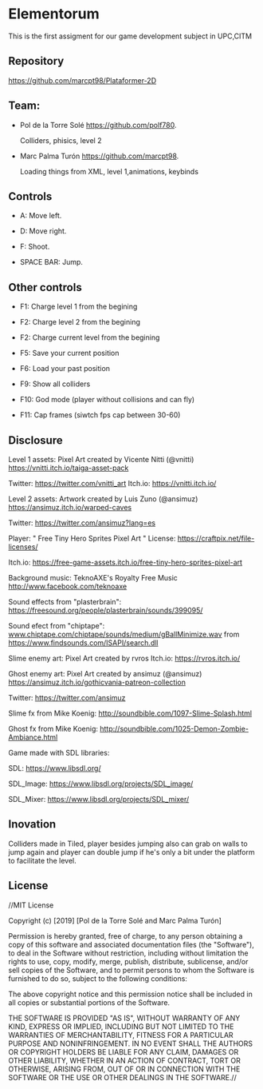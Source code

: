 # Elementorum 
This is the first assigment for our game development subject in UPC,CITM

## Repository
https://github.com/marcpt98/Plataformer-2D

## Team:
- Pol de la Torre Solé https://github.com/polf780.

  Colliders, phisics, level 2

- Marc Palma Turón https://github.com/marcpt98.

  Loading things from XML, level 1,animations, keybinds

## Controls 

- A: Move left.

- D: Move right.

- F: Shoot.

- SPACE BAR: Jump.

## Other controls
- F1: Charge level 1 from the begining

- F2: Charge level 2 from the begining

- F2: Charge current level from the begining

- F5: Save your current position

- F6: Load your past position

- F9: Show all colliders

- F10: God mode (player without collisions and can fly)

- F11: Cap frames (siwtch fps cap between 30-60)
  
## Disclosure

Level 1 assets: Pixel Art created by Vicente Nitti (@vnitti) https://vnitti.itch.io/taiga-asset-pack 

Twitter:   https://twitter.com/vnitti_art    Itch.io:   https://vnitti.itch.io/

Level 2 assets: Artwork created by Luis Zuno (@ansimuz) https://ansimuz.itch.io/warped-caves

Twitter: https://twitter.com/ansimuz?lang=es

Player: " Free Tiny Hero Sprites Pixel Art " License: https://craftpix.net/file-licenses/

Itch.io: https://free-game-assets.itch.io/free-tiny-hero-sprites-pixel-art

Background music: TeknoAXE's Royalty Free Music http://www.facebook.com/teknoaxe

Sound effects from "plasterbrain": https://freesound.org/people/plasterbrain/sounds/399095/

Sound efect from "chiptape": www.chiptape.com/chiptape/sounds/medium/gBallMinimize.wav from https://www.findsounds.com/ISAPI/search.dll

Slime enemy art: Pixel Art created by rvros  Itch.io: https://rvros.itch.io/

Ghost enemy art: Pixel Art created by ansimuz (@ansimuz) https://ansimuz.itch.io/gothicvania-patreon-collection

Twitter: https://twitter.com/ansimuz

Slime fx from Mike Koenig: http://soundbible.com/1097-Slime-Splash.html

Ghost fx from Mike Koenig: http://soundbible.com/1025-Demon-Zombie-Ambiance.html

Game made with SDL libraries:

SDL: https://www.libsdl.org/

SDL_Image: https://www.libsdl.org/projects/SDL_image/

SDL_Mixer: https://www.libsdl.org/projects/SDL_mixer/


## Inovation

Colliders made in Tiled, player besides jumping also can grab on walls to jump again and player can double jump if he's only a bit under the platform to facilitate the level.

## License
//MIT License

Copyright (c) [2019] [Pol de la Torre Solé and Marc Palma Turón]

Permission is hereby granted, free of charge, to any person obtaining a copy of this software and associated documentation files (the "Software"), to deal in the Software without restriction, including without limitation the rights to use, copy, modify, merge, publish, distribute, sublicense, and/or sell copies of the Software, and to permit persons to whom the Software is furnished to do so, subject to the following conditions:

The above copyright notice and this permission notice shall be included in all copies or substantial portions of the Software.

THE SOFTWARE IS PROVIDED "AS IS", WITHOUT WARRANTY OF ANY KIND, EXPRESS OR IMPLIED, INCLUDING BUT NOT LIMITED TO THE WARRANTIES OF MERCHANTABILITY, FITNESS FOR A PARTICULAR PURPOSE AND NONINFRINGEMENT. IN NO EVENT SHALL THE AUTHORS OR COPYRIGHT HOLDERS BE LIABLE FOR ANY CLAIM, DAMAGES OR OTHER LIABILITY, WHETHER IN AN ACTION OF CONTRACT, TORT OR OTHERWISE, ARISING FROM, OUT OF OR IN CONNECTION WITH THE SOFTWARE OR THE USE OR OTHER DEALINGS IN THE SOFTWARE.//
